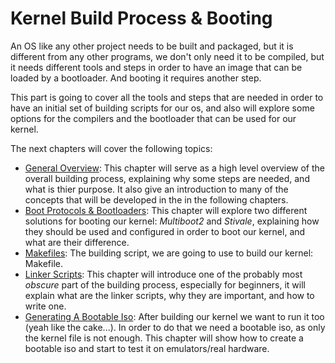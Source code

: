 # Kernel Build Process & Booting

An OS like any other project needs to be built and packaged, but it is different from any other programs, we don't only need it to be compiled, but  it needs different tools and steps in order to have an image that can be loaded by a bootloader. And booting it requires another step.

This part is going to cover all the tools and steps that are needed in order to have an initial set of building scripts for our os, and also will explore some options for the compilers and the bootloader that can be used for our kernel. 

The next chapters will cover the following topics:

- [General Overview](02_Overview.md): This chapter will serve as a high level overview of the overall building process, explaining why some steps are needed, and what is thier purpose. It also give an introduction to many of the concepts that will be developed in the in the following chapters.
- [Boot Protocols & Bootloaders](03_Boot_Protocols.md): This chapter will explore two different solutions for booting our kernel: _Multiboot2_ and _Stivale_, explaining how they should be used and configured in order to boot our kernel, and what are their difference. 
- [Makefiles](04_Gnu_Makefiles.md): The building script, we are going to use to build our kernel: Makefile. 
- [Linker Scripts](05_Linker_Scripts.md): This chapter will introduce one of the probably  most _obscure_ part of the building process, especially for beginners, it will explain what are the linker scripts, why they are important, and how to write one.
- [Generating A Bootable Iso](06_Generating_Iso.md): After building our kernel we want to run it too (yeah like the cake...). In order to do that we need a bootable iso, as only the kernel file is not enough. This chapter will show how to create a bootable iso and start to test it on emulators/real hardware.
